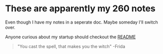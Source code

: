 # These are apparently my 260 notes

Even though I have my notes in a seperate doc. Maybe someday I'll switch over.

Anyone curious about my startup should checkout the [README](README.md)

> "You cast the spell, that makes you the witch" -Frida